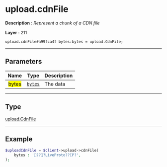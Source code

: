 # upload.cdnFile

**Description** : *Represent a chunk of a CDN file*

**Layer** : 211

```tl
upload.cdnFile#a99fca4f bytes:bytes = upload.CdnFile;
```

---

## Parameters

| Name | Type | Description |
| :---: | :---: | :--- |
| <mark>bytes</mark> | [`bytes`](type/bytes) | The data |

---

## Type

[upload.CdnFile](type/upload.CdnFile)

---

## Example

```php
$uploadCdnFile = $client->upload->cdnFile(
	bytes : '???LiveProto??[P?',
);
```